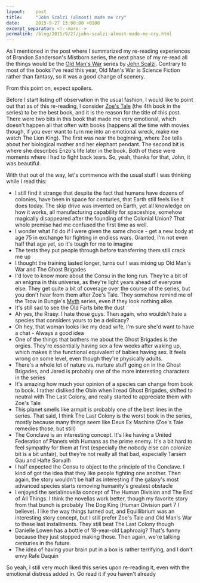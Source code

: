 ```yaml
---
layout:    post
title:     "John Scalzi (almost) made me cry"
date:      2015-9-27 13:00:00 +0100
excerpt_separator: <!--more-->
permalink: /blog/2015/9/27/john-scalzi-almost-made-me-cry.html
---
```


As I mentioned in the post where I summarized my re-reading experiences of Brandon Sanderson's Mistborn series, the next phase of my re-read all the things would be the [Old Man's War](https://en.wikipedia.org/wiki/Old_Man%27s_War) series by [John Scalzi](http://whatever.scalzi.com/). Contrary to most of the books I've read this year, Old Man's War is Science Fiction rather than fantasy, so it was a good change of scenery.

<!--more-->
From this point on, expect spoilers.

Before I start listing off observation in the usual fashion, I would like to point out that as of this re-reading, I consider [Zoe's Tale](https://en.wikipedia.org/wiki/Zoe%27s_Tale) (the 4th book in the series) to be the best book, and it is the reason for the title of this post. There were two bits in this book that made me very emotional, which doesn't happen all that often with books (happens all the time with movies though, if you ever want to turn me into an emotional wreck, make me watch The Lion King). The first was near the beginning, where Zoe tells about her biological mother and her elephant pendant. The second bit is where she describes Enzo's life later in the book. Both of these were moments where I had to fight back tears. So, yeah, thanks for that, John, it was beautiful.

With that out of the way, let's commence with the usual stuff I was thinking while I read this:

* I still find it strange that despite the fact that humans have dozens of colonies, have been in space for centuries, that Earth still feels like it does today. The skip drive was invented on Earth, yet all knowledge on how it works, all manufacturing capability for spaceships, somehow magically disappeared after the founding of the Colonial Union? That whole premise had me confused the first time as well.
* I wonder what I'd do if I were given the same choice - get a new body at age 75 in exchange for fighting in endless wars. Granted, I'm not even half that age yet, so it's tough for me to imagine
* The tests they put people through before transferring them still crack me up
* I thought the training lasted longer, turns out I was mixing up Old Man's War and The Ghost Brigades
* I'd love to know more about the Consu in the long run. They're a bit of an enigma in this universe, as they're light years ahead of everyone else. They get quite a bit of coverage over the course of the series, but you don't hear from them after Zoe's Tale. They somehow remind me of the Trow in Bungie's [Myth](https://en.wikipedia.org/wiki/Myth_%28series%29) series, even if they look nothing alike.
* It's still sad to see the Old Farts bite the dust
* Ah yes, the Rraey. I hate those guys. Then again, who wouldn't hate a species that considers yours to be a delicacy?
* Oh hey, that woman looks like my dead wife, I'm sure she'd want to have a chat - Always a good idea
* One of the things that bothers me about the Ghost Brigades is the orgies. They're essentially having sex a few weeks after waking up, which makes it the functional equivalent of babies having sex. It feels wrong on some level, even though they're physically adults.
* There's a whole lot of nature vs. nurture stuff going on in the Ghost Brigades, and Jared is probably one of the more interesting characters in the series
* It's amazing how much your opinion of a species can change from book to book. I rather disliked the Obin when I read Ghost Brigades, shifted to neutral with The Last Colony, and really started to appreciate them with Zoe's Tale
* This planet smells like armpit is probably one of the best lines in the series. That said, I think The Last Colony is the worst book in the series, mostly because many things seem like Deus Ex Machine (Zoe's Tale remedies those, but still)
* The Conclave is an interesting concept. It's like having a United Federation of Planets with Humans as the prime enemy. It's a bit hard to feel sympathy for them at first (especially the nobody else can colonize bit is a bit unfair), but they're not really all that bad, especially Tarsem Gau and Hafte Sorvalh
* I half expected the Consu to object to the principle of the Conclave. I kind of got the idea that they like people fighting one another. Then again, the story wouldn't be half as interesting if the galaxy's most advanced species starts removing humanity's greatest obstacle
* I enjoyed the serial/novella concept of The Human Division and The End of All Things. I think the novellas work better, though my favorite story from that bunch is probably The Dog King (Human Division part 7 I believe). I like the way things turned out, and Equillibrium was an interesting story concept, but I still prefer Zoe's Tale and Old Man's War to these last installments. They still beat The Last Colony though
* Danielle Lowen has a bottle of 18-year-old Laphroaig? That's funny because they just stopped making those. Then again, we're talking centuries in the future.
* The idea of having your brain put in a box is rather terrifying, and I don't envy Rafe Daquin


So yeah, I still very much liked this series upon re-reading it, even with the emotional distress added in. Go read it if you haven't already